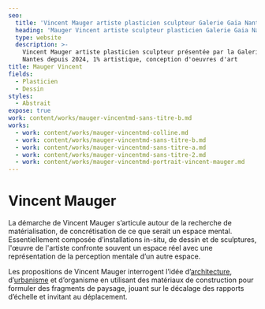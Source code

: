 ```yaml
---
seo:
  title: 'Vincent Mauger artiste plasticien sculpteur Galerie Gaïa Nantes '
  heading: 'Mauger Vincent artiste sculpteur plasticien Galerie Gaia Nantes '
  type: website
  description: >-
    Vincent Mauger artiste plasticien sculpteur présentée par la Galerie Gaia à
    Nantes depuis 2024, 1% artistique, conception d'oeuvres d'art
title: Mauger Vincent
fields:
  - Plasticien
  - Dessin
styles:
  - Abstrait
expose: true
work: content/works/mauger-vincentmd-sans-titre-b.md
works:
  - work: content/works/mauger-vincentmd-colline.md
  - work: content/works/mauger-vincentmd-sans-titre-b.md
  - work: content/works/mauger-vincentmd-sans-titre-a.md
  - work: content/works/mauger-vincentmd-sans-titre-2.md
  - work: content/works/mauger-vincentmd-portrait-vincent-mauger.md
---
```


# Vincent Mauger

La démarche de Vincent Mauger s’articule autour de la recherche de matérialisation, de concrétisation de ce que serait un espace mental. Essentiellement composée d’installations in-situ, de dessin et de sculptures, l'œuvre de l'artiste confronte souvent un espace réel avec une représentation de la perception mentale d’un autre espace.

Les propositions de Vincent Mauger interrogent l’idée d’[architecture](https://fr.wikipedia.org/wiki/Architecture), d’[urbanisme](https://fr.wikipedia.org/wiki/Urbanisme) et d’organisme en utilisant des matériaux de construction pour formuler des fragments de paysage, jouant sur le décalage des rapports d’échelle et invitant au déplacement.

&#x9;	&#x9;
&#x9;		&#x9;
&#x9;			&#x9;

&#x9;		&#x9;
&#x9;	&#x9;
&#x9;&#x9;
&#x9;

&#x9;		&#x9;
&#x9;	&#x9;
&#x9;&#x9;
&#x9;

